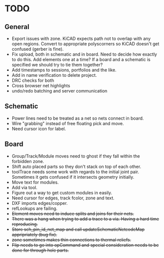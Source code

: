 
# TODO

## General

* Export issues with zone.  KiCAD expects path not to overlap with any open regions.  Convert
  to appropriate polyscorners so KiCAD doesn't get confused (gerber is fine).
* Fix upload, both in schematic and in board.  Need to decide how exactly to do this.  Add elements
  one at a time?  If a board and a schematic is specified we should try to tie them together?
* Add timestamps to sessions, portfolios and the like.
* Add in name verification to delete project.
* DRC checks for both
* Cross browser net highlights
* undo/redo batching and server communication

## Schematic

* Power lines need to be treated as a net so nets connect in board.
* Wire "grabbing" instead of free floating pick and move.
* Need cursor icon for label.

## Board

* Group/Track/Module moves need to ghost if they fall within the forbidden zone.
* Shift auto placed parts so they don't stack on top of each other.
* toolTrace needs some work with regards to the initial joint pair.  Sometimes it gets confused
  if it intersects geometry initially.
* Move text for modules.
* Add via tool.
* Figure out a way to get custom modules in easily.
* Need cursor for edges, track fcolor, zone and text.
* DXF imports edges/copper.
* refLookups are failing.
* ~~Element moves need to induce splits and joins for their nets.~~
* ~~There was a hang when trying to add a trace to a via.  Having a hard time reproducing.~~
* ~~Store sch_pin_id_net_map and call updateSchematicNetcodeMap appripriately (bug fix).~~
* ~~zone sometimes makes thin connections to thermal reliefs.~~
* ~~Flip needs to go into opCommand and special consideration needs to be 
  done for through hole parts.~~

